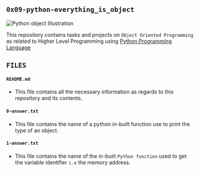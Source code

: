 ## `0x09-python-everything_is_object`

![Python object Illustration](https://datagy.io/wp-content/uploads/2022/01/09-Python-Object-Oriented-Programming-OOP-for-Data-Science-Cover-Image.png)

This repository contains tasks and projects on `Object Oriented Programming` as related to Higher Level Programming using [Python Programming Language](https://en.wikipedia.org/wiki/Python_(programming_language))

## `FILES`

#### `README.md`
  - This file contains all the necessary information as regards to this repository and its contents.

#### `0-answer.txt`
  - This file contains the name of a python in-built function use to print the type of an object.

#### `1-answer.txt`
  - This file contains the name of the in-built `Python function` used to get the variable identifier `i.e` the memory address.

